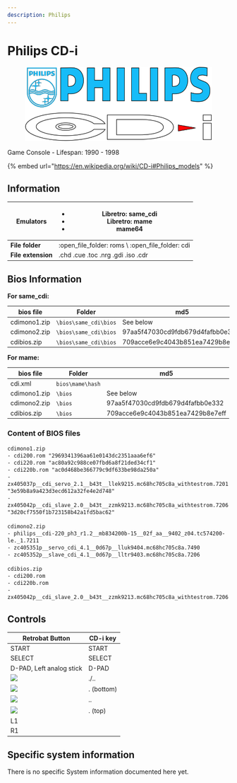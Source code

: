 ```yaml
---
description: Philips
---
```


# Philips CD-i

<figure><img src="https://raw.githubusercontent.com/fabricecaruso/es-theme-carbon/52ff37c9e265587d006945a2ba695b5a962b3a3d/art/logos/cdi.svg" alt=""><figcaption></figcaption></figure>

Game Console - Lifespan: 1990 - 1998

{% embed url="https://en.wikipedia.org/wiki/CD-i#Philips_models" %}

## Information

| **Emulators**      | <ul><li>Libretro: same_cdi</li><li>Libretro: mame</li><li>mame64</li></ul> |
| ------------------ | -------------------------------------------------------------------------- |
| **File folder**    | :open\_file\_folder: roms \ :open\_file\_folder: cdi                       |
| **File extension** | .chd .cue .toc .nrg .gdi .iso .cdr                                         |

## Bios Information

**For same\_cdi:**

| bios file    | Folder                | md5                              |
| ------------ | --------------------- | -------------------------------- |
| cdimono1.zip | `\bios\same_cdi\bios` | See below                        |
| cdimono2.zip | `\bios\same_cdi\bios` | 97aa5f47030cd9fdb679d4fafbb0e332 |
| cdibios.zip  | `\bios\same_cdi\bios` | 709acce6e9c4043b851ea7429b8e7eff |

**For mame:**

| bios file    | Folder           | md5                              |
| ------------ | ---------------- | -------------------------------- |
| cdi.xml      | `bios\mame\hash` |                                  |
| cdimono1.zip | `\bios`          | See below                        |
| cdimono2.zip | `\bios`          | 97aa5f47030cd9fdb679d4fafbb0e332 |
| cdibios.zip  | `\bios`          | 709acce6e9c4043b851ea7429b8e7eff |

### Content of BIOS files

```
cdimono1.zip
- cdi200.rom "2969341396aa61e0143dc2351aaa6ef6"
- cdi220.rom "ac80a92c988ce07fbd6a8f21ded34cf1"
- cdi220b.rom "ac0d468be366779c9df633be98da250a"
- zx405037p__cdi_servo_2.1__b43t__llek9215.mc68hc705c8a_withtestrom.7201 "3e59b8a9a423d3ecd612a32fe4e2d748"
- zx405042p__cdi_slave_2.0__b43t__zzmk9213.mc68hc705c8a_withtestrom.7206 "3d20cf7550f1b723158b42a1fd5bac62"

cdimono2.zip
- philips__cdi-220_ph3_r1.2__mb834200b-15__02f_aa__9402_z04.tc574200-le._1.7211
- zc405351p__servo_cdi_4.1__0d67p__lluk9404.mc68hc705c8a.7490
- zc405352p__slave_cdi_4.1__0d67p__lltr9403.mc68hc705c8a.7206

cdibios.zip
- cdi200.rom
- cdi220b.rom
- zx405042p__cdi_slave_2.0__b43t__zzmk9213.mc68hc705c8a_withtestrom.7206
```

## Controls

| Retrobat Button                                       | CD-i key   |
| ----------------------------------------------------- | ---------- |
| START                                                 | START      |
| SELECT                                                | SELECT     |
| D-PAD, Left analog stick                              | D-PAD      |
| ![](<../../../.gitbook/assets/image (2) (1) (1).png>) | ./..       |
| ![](<../../../.gitbook/assets/image (1) (2) (1).png>) | . (bottom) |
| ![](<../../../.gitbook/assets/image (4) (1).png>)     | ..         |
| ![](<../../../.gitbook/assets/image (3) (1) (2).png>) | . (top)    |
| L1                                                    |            |
| R1                                                    |            |

## Specific system information

There is no specific System information documented here yet.
